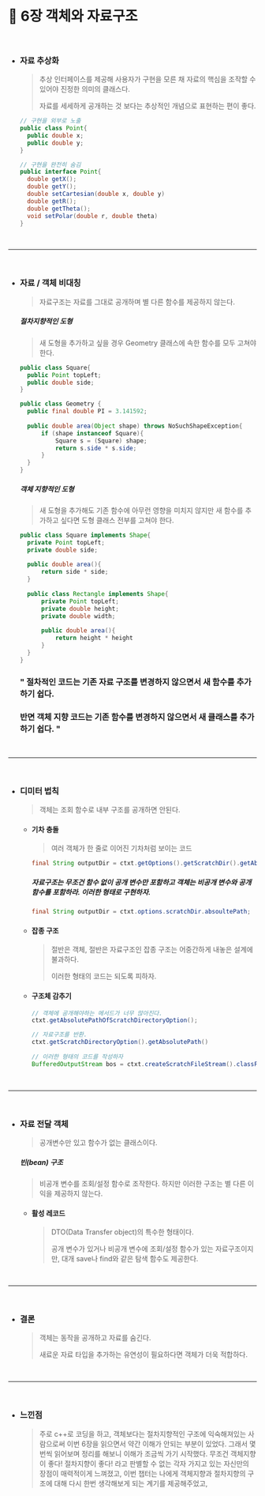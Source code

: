 # 📍  6장 객체와 자료구조



</br>



- ### 자료 추상화

  > 추상 인터페이스를 제공해 사용자가 구현을 모른 채 자료의 핵심을 조작할 수 있어야 진정한 의미의 클래스다.
  >
  > 자료를 세세하게 공개하는 것 보다는 추상적인 개념으로 표현하는 편이 좋다.

  ```java
  // 구현을 외부로 노출
  public class Point{
  	public double x;
  	public double y;
  }
  ```

  ```java
  // 구현을 완전히 숨김
  public interface Point{
  	double getX();
  	double getY();
  	double setCartesian(double x, double y)
  	double getR();
  	double getTheta();
  	void setPolar(double r, double theta)
  }
  ```

  

</br>



------



</br>



- ### 자료 / 객체 비대칭

  > 자료구조는 자료를 그대로 공개하며 별 다른 함수를 제공하지 않는다. 

  ##### 절차지향적인 도형

  > 새 도형을 추가하고 싶을 경우 Geometry 클래스에 속한 함수를 모두 고쳐야 한다.

  ```java
  public class Square{
  	public Point topLeft;
  	public double side;
  }
  
  public class Geometry {
  	public final double PI = 3.141592;
  	
  	public double area(Object shape) throws NoSuchShapeException{
  		if (shape instanceof Square){
  			Square s = (Square) shape;
  			return s.side * s.side;
  		}
  	}
  }
  ```

  ##### 객체 지향적인 도형

  > 새 도형을 추가해도 기존 함수에 아무런 영향을 미치지 않지만 새 함수를 추가하고 싶다면 도형 클래스 전부를 고쳐야 한다.

  ```java
  public class Square implements Shape{
  	private Point topLeft;
  	private double side;
  	
  	public double area(){
  		return side * side;
  	}
  	
  	public class Rectangle implements Shape{
  		private Point topLeft;
  		private double height;
  		private double width;
  		
  		public double area(){
  			return height * height
  		}
  	}
  }
  ```

  

  ### " 절차적인 코드는 기존 자료 구조를 변경하지 않으면서 새 함수를 추가하기 쉽다. 

  ### 반면 객체 지향 코드는 기존 함수를 변경하지 않으면서 새 클래스를 추가하기 쉽다. "



</br>



-------



</br>

- ### 디미터 법칙

  > 객체는 조회 함수로 내부 구조를 공개하면 안된다. 

  - #### 기차 충돌

    > 여러 객체가 한 줄로 이어진 기차처럼 보이는 코드

    ```java
    final String outputDir = ctxt.getOptions().getScratchDir().getAbsolutePath();
    ```

    ##### 자료구조는 무조건 함수 없이 공개 변수만 포함하고 객체는 비공개 변수와 공개 함수를 포함하라. 이러한 형태로 구현하자.

    ```java
    final String outputDir = ctxt.options.scratchDir.absoultePath;
    ```

  - #### 잡종 구조

    > 절반은 객체, 절반은 자료구조인 잡종 구조는 어중간하게 내놓은 설계에 불과하다.
    >
    > 이러한 형태의 코드는 되도록 피하자.

  - #### 구조체 감추기

    ```java
    // 객체에 공개해야하는 메서드가 너무 많아진다.
    ctxt.getAbsolutePathOfScratchDirectoryOption();
    
    // 자료구조를 반환.
    ctxt.getScratchDirectoryOption().getAbsolutePath()
      
    // 이러한 형태의 코드를 작성하자
    BufferedOutputStream bos = ctxt.createScratchFileStream().classFileName
    ```

    

</br>



-----



</br>



- ### 자료 전달 객체

  > 공개변수만 있고 함수가 없는 클래스이다.

  ##### 빈(bean) 구조

  > 비공개 변수를 조회/설정 함수로 조작한다. 하지만 이러한 구조는 별 다른 이익을 제공하지 않는다. 

  - #### 활성 레코드

    > DTO(Data Transfer object)의 특수한 형태이다. 
    >
    > 공개 변수가 있거나 비공개 변수에 조회/설정 함수가 있는 자료구조이지만, 대개 save나 find와 같은 탐색 함수도 제공한다. 



</br>



------



</br>

- ### 결론

  > 객체는 동작을 공개하고 자료를 숨긴다.
  >
  > 새료운 자료 타입을 추가하는 유연성이 필요하다면 객체가 더욱 적합하다.



</br>

-----



</br>



- ### 느낀점

  > 주로 c++로 코딩을 하고, 객체보다는 절차지향적인 구조에 익숙해져있는 사람으로써 이번 6장을 읽으면서 약간 이해가 안되는 부분이 있었다. 그래서 몇번씩 읽어보며 정리를 해보니 이해가 조금씩 가기 시작했다. 무조건 객체지향이 좋다! 절차지향이 좋다! 라고 판별할 수 없는 각자 가지고 있는 자신만의 장점이 매력적이게 느껴졌고, 이번 챕터는 나에게 객체지향과 절차지향의 구조에 대해 다시 한번 생각해보게 되는 계기를 제공해주었고, 



